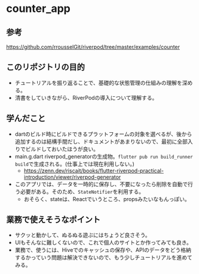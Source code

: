 # counter_app

## 参考
https://github.com/rrousselGit/riverpod/tree/master/examples/counter

## このリポジトリの目的
- チュートリアルを振り返ることで、基礎的な状態管理の仕組みの理解を深める。
- 清書をしていきながら、RiverPodの導入について理解する。


## 学んだこと
- dartのビルド時にビルドできるプラットフォームの対象を選べるが、後から追加するのは結構手間だし、ドキュメントがあまりないので、最初に全部入りでビルドしておいたほうが良い。
- main.g.dart riverpod_generatorの生成物。`flutter pub run build_runner build`で生成される。(仕事上では現在利用しない。)
  - https://zenn.dev/riscait/books/flutter-riverpod-practical-introduction/viewer/riverpod-generator
- このアプリでは、データを一時的に保存し、不要になったら削除を自動で行う必要がある。そのため、`StateNotifier`を利用する。
  - おそらく、stateは、Reactでいうところ、propsみたいなもんっぽい。

## 業務で使えそうなポイント
- サクッと動かして、ぬるぬる遊ぶにはちょうど良さそう。
- UIもそんなに難しくないので、これで個人のサイトとか作ってみても良き。
- 業務で、使うには、Hiveでのキャッシュの保存や、APIのデータをどう格納するかっていう問題は解決できないので、もう少しチュートリアルを進めてみる。

